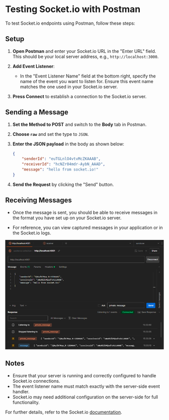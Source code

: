 # Testing Socket.io with Postman

To test Socket.io endpoints using Postman, follow these steps:

## Setup

1. **Open Postman** and enter your Socket.io URL in the "Enter URL" field. This should be your local server address, e.g., `http://localhost:3000`.

2. **Add Event Listener**:
   - In the "Event Listener Name" field at the bottom right, specify the name of the event you want to listen for. Ensure this event name matches the one used in your Socket.io server.

3. **Press Connect** to establish a connection to the Socket.io server.

## Sending a Message

1. **Set the Method to POST** and switch to the **Body** tab in Postman.

2. **Choose `raw`** and set the type to `JSON`.

3. **Enter the JSON payload** in the body as shown below:

    ```json
    {
        "senderId": "euTGLnlO4vtvMcZKAAAB",
        "receiverId": "hcNZr04mdr-AybN_AAAD",
        "message": "hello from socket.io!"
    }
    ```

4. **Send the Request** by clicking the "Send" button.

## Receiving Messages

- Once the message is sent, you should be able to receive messages in the format you have set up on your Socket.io server.

- For reference, you can view captured messages in your application or in the Socket.io logs.

![Socket.io Message Capture](Capture.PNG)

## Notes

- Ensure that your server is running and correctly configured to handle Socket.io connections.
- The event listener name must match exactly with the server-side event handler.
- Socket.io may need additional configuration on the server-side for full functionality.

For further details, refer to the Socket.io [documentation](https://socket.io/docs/v4/).
